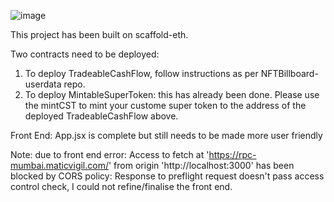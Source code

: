 
![image](https://user-images.githubusercontent.com/97577340/169631316-38f77eb2-91b5-4c42-a758-928bd6a4e3d2.png)

This project has been built on scaffold-eth.

Two contracts need to be deployed:
1) To deploy TradeableCashFlow, follow instructions as per NFTBillboard-userdata repo. 
2) To deploy MintableSuperToken: this has already been done. Please use the mintCST to mint your custome super token to the address of the deployed TradeableCashFlow above.

Front End: App.jsx is complete but still needs to be made more user friendly

Note: due to front end error: Access to fetch at 'https://rpc-mumbai.maticvigil.com/' from origin 'http://localhost:3000' has been blocked by CORS policy: Response to preflight request doesn't pass access control check, I could not refine/finalise the front end. 


